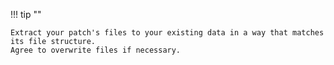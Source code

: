 !!! tip ""

    Extract your patch's files to your existing data in a way that matches its file structure.  
    Agree to overwrite files if necessary.